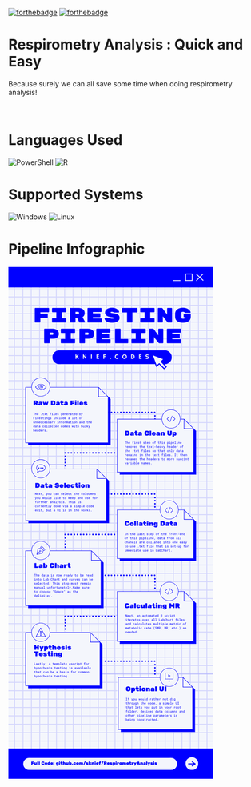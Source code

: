  [![forthebadge](https://forthebadge.com/images/badges/built-with-love.svg)](https://forthebadge.com)  [![forthebadge](https://forthebadge.com/images/badges/open-source.svg)](https://forthebadge.com) 
 
# Respirometry Analysis : Quick and Easy
Because surely we can all save some time when doing respirometry analysis! 



<br>

# Languages Used
![PowerShell](https://img.shields.io/badge/PowerShell-%235391FE.svg?style=for-the-badge&logo=powershell&logoColor=white) 	![R](https://img.shields.io/badge/r-%23276DC3.svg?style=for-the-badge&logo=r&logoColor=white)
<br>

# Supported Systems
![Windows](https://img.shields.io/badge/Windows-0078D6?style=for-the-badge&logo=windows&logoColor=white) ![Linux](https://img.shields.io/badge/Linux-FCC624?style=for-the-badge&logo=linux&logoColor=black)

# Pipeline Infographic
![Infrographic](/Media/png/1.png)
